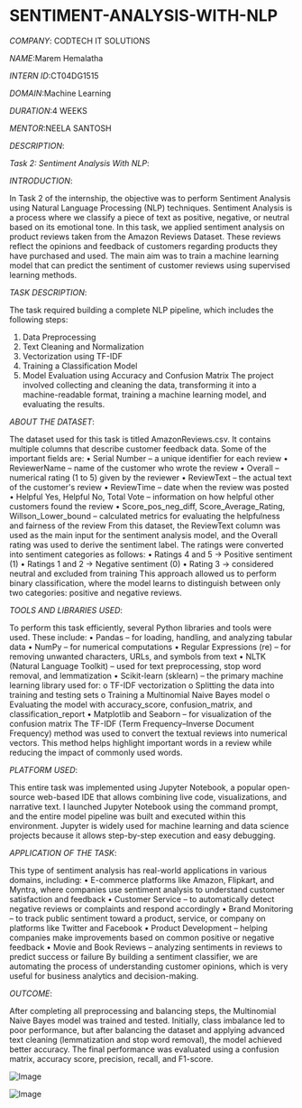 # SENTIMENT-ANALYSIS-WITH-NLP

*COMPANY*: CODTECH IT SOLUTIONS

*NAME*:Marem Hemalatha

*INTERN ID*:CT04DG1515

*DOMAIN*:Machine Learning

*DURATION*:4 WEEKS

*MENTOR*:NEELA SANTOSH

*DESCRIPTION*:

*Task 2: Sentiment Analysis With NLP*:

*INTRODUCTION*:

In Task 2 of the internship, the objective was to perform Sentiment Analysis using Natural Language Processing (NLP) techniques. Sentiment Analysis is a process where we classify a piece of text as positive, negative, or neutral based on its emotional tone. In this task, we applied sentiment analysis on product reviews taken from the Amazon Reviews Dataset. These reviews reflect the opinions and feedback of customers regarding products they have purchased and used. The main aim was to train a machine learning model that can predict the sentiment of customer reviews using supervised learning methods.

*TASK DESCRIPTION*:

The task required building a complete NLP pipeline, which includes the following steps:
1.	Data Preprocessing
2.	Text Cleaning and Normalization
3.	Vectorization using TF-IDF
4.	Training a Classification Model
5.	Model Evaluation using Accuracy and Confusion Matrix
The project involved collecting and cleaning the data, transforming it into a machine-readable format, training a machine learning model, and evaluating the results.

*ABOUT THE DATASET*:

The dataset used for this task is titled AmazonReviews.csv. It contains multiple columns that describe customer feedback data. Some of the important fields are:
•	Serial Number – a unique identifier for each review
•	ReviewerName – name of the customer who wrote the review
•	Overall – numerical rating (1 to 5) given by the reviewer
•	ReviewText – the actual text of the customer's review
•	ReviewTime – date when the review was posted
•	Helpful Yes, Helpful No, Total Vote – information on how helpful other customers found the review
•	Score_pos_neg_diff, Score_Average_Rating, Willson_Lower_bound – calculated metrics for evaluating the helpfulness and fairness of the review
From this dataset, the ReviewText column was used as the main input for the sentiment analysis model, and the Overall rating was used to derive the sentiment label. The ratings were converted into sentiment categories as follows:
•	Ratings 4 and 5 → Positive sentiment (1)
•	Ratings 1 and 2 → Negative sentiment (0)
•	Rating 3 → considered neutral and excluded from training
This approach allowed us to perform binary classification, where the model learns to distinguish between only two categories: positive and negative reviews.

*TOOLS AND LIBRARIES USED*:

To perform this task efficiently, several Python libraries and tools were used. These include:
•	Pandas – for loading, handling, and analyzing tabular data
•	NumPy – for numerical computations
•	Regular Expressions (re) – for removing unwanted characters, URLs, and symbols from text
•	NLTK (Natural Language Toolkit) – used for text preprocessing, stop word removal, and lemmatization
•	Scikit-learn (sklearn) – the primary machine learning library used for:
o	TF-IDF vectorization
o	Splitting the data into training and testing sets
o	Training a Multinomial Naive Bayes model
o	Evaluating the model with accuracy_score, confusion_matrix, and classification_report
•	Matplotlib and Seaborn – for visualization of the confusion matrix
The TF-IDF (Term Frequency–Inverse Document Frequency) method was used to convert the textual reviews into numerical vectors. This method helps highlight important words in a review while reducing the impact of commonly used words.

*PLATFORM USED*:

This entire task was implemented using Jupyter Notebook, a popular open-source web-based IDE that allows combining live code, visualizations, and narrative text. I launched Jupyter Notebook using the command prompt, and the entire model pipeline was built and executed within this environment. Jupyter is widely used for machine learning and data science projects because it allows step-by-step execution and easy debugging.

*APPLICATION OF THE TASK*:

This type of sentiment analysis has real-world applications in various domains, including:
•	E-commerce platforms like Amazon, Flipkart, and Myntra, where companies use sentiment analysis to understand customer satisfaction and feedback
•	Customer Service – to automatically detect negative reviews or complaints and respond accordingly
•	Brand Monitoring – to track public sentiment toward a product, service, or company on platforms like Twitter and Facebook
•	Product Development – helping companies make improvements based on common positive or negative feedback
•	Movie and Book Reviews – analyzing sentiments in reviews to predict success or failure
By building a sentiment classifier, we are automating the process of understanding customer opinions, which is very useful for business analytics and decision-making.

*OUTCOME*:

After completing all preprocessing and balancing steps, the Multinomial Naive Bayes model was trained and tested. Initially, class imbalance led to poor performance, but after balancing the dataset and applying advanced text cleaning (lemmatization and stop word removal), the model achieved better accuracy. The final performance was evaluated using a confusion matrix, accuracy score, precision, recall, and F1-score.

![Image](https://github.com/user-attachments/assets/c3497252-b8d7-425c-ace0-0263be10d87b)

![Image](https://github.com/user-attachments/assets/96189a81-d423-482d-975a-548c37096257)
